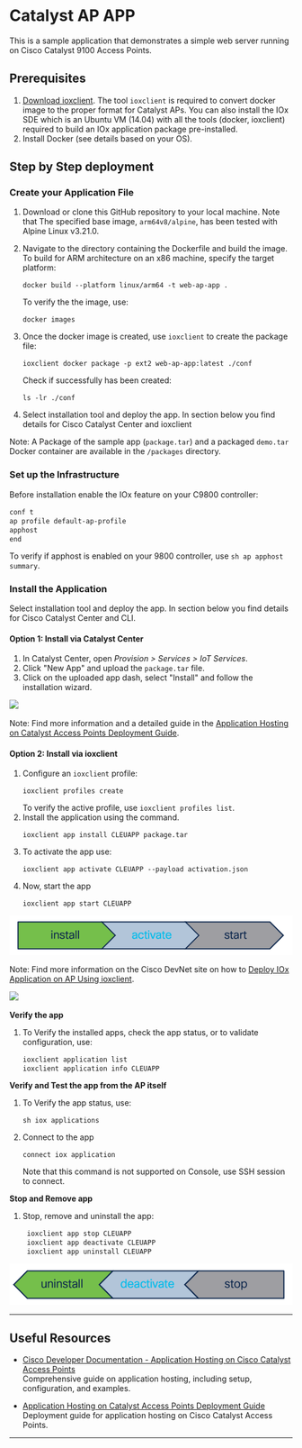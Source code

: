 # Catalyst AP APP
This is a sample application that demonstrates a simple web server running on Cisco Catalyst 9100 Access Points.

## Prerequisites
1. [Download ioxclient](https://developer.cisco.com/docs/iox/#!iox-resource-downloads). The tool `ioxclient` is required to convert docker image to the proper format for Catalyst APs. You can also install the IOx SDE which is an Ubuntu VM (14.04) with all the tools (docker, ioxclient) required to build an IOx application package pre-installed. 
2. Install Docker (see details based on your OS).

## Step by Step deployment 

### Create your Application File
1. Download or clone this GitHub repository to your local machine. Note that The specified base image, `arm64v8/alpine`, has been tested with Alpine Linux v3.21.0.

2. Navigate to the directory containing the Dockerfile and build the image. To build for ARM architecture on an x86 machine, specify the target platform:
    ```
    docker build --platform linux/arm64 -t web-ap-app .
    ```
    To verify the the image, use:
    ```
    docker images
    ```

3. Once the docker image is created, use `ioxclient` to create the package file:
    ```
    ioxclient docker package -p ext2 web-ap-app:latest ./conf
    ```
   Check if successfully has been created:
   ```
   ls -lr ./conf
   ```
6. Select installation tool and deploy the app. In section below you find details for Cisco Catalyst Center and ioxclient

Note: A Package of the sample app (`package.tar`) and a packaged `demo.tar` Docker container are available in the `/packages` directory.

### Set up the Infrastructure
Before installation enable the IOx feature on your C9800 controller:
```
conf t
ap profile default-ap-profile
apphost
end
``` 
To verify if apphost is enabled on your 9800 controller, use `sh ap apphost summary`.

### Install the Application

Select installation tool and deploy the app. In section below you find details for Cisco Catalyst Center and CLI.

#### Option 1: Install via Catalyst Center
1. In Catalyst Center, open *Provision > Services > IoT Services*.
2. Click "New App" and upload the `package.tar` file.
3. Click on the uploaded app dash, select "Install" and follow the installation wizard.

<img src="img/ap-app-hosting-catc.gif" width="700">

Note: Find more information and a detailed guide in the [Application Hosting on Catalyst Access Points Deployment Guide](https://www.cisco.com/c/en/us/products/collateral/wireless/access-points/guide-c07-744305.html).

#### Option 2: Install via ioxclient
1. Configure an `ioxclient` profile:
    ```
    ioxclient profiles create
    ```
    To verify the active profile, use `ioxclient profiles list`.
2.  Install the application using the command.
    ```
    ioxclient app install CLEUAPP package.tar
    ```
3.  To activate the app use:
    ```
    ioxclient app activate CLEUAPP --payload activation.json
    ``` 
4.  Now, start the app
    ```
    ioxclient app start CLEUAPP
    ``` 
![StartApp](./../img/install-activate-start.png)

Note: Find more information on the Cisco DevNet site on how to [Deploy IOx Application on AP Using ioxclient](https://developer.cisco.com/docs/app-hosting-ap/deploy-iox-application-on-ap-using-ioxclient/).

<img src="img/ioxclient.gif" width="700">

**Verify the app**
1. To Verify the installed apps, check the app status, or to validate configuration, use:
    ```iox
    ioxclient application list
    ioxclient application info CLEUAPP
    ```

**Verify and Test the app from the AP itself**
1. To Verify the app status, use:
    ```iox
    sh iox applications
    ```

2. Connect to the app 
    ```iox
    connect iox application
    ```
    Note that this command is not supported on Console, use SSH session to connect.
    
**Stop and Remove app**
1. Stop, remove and uninstall the app:
   ```iox
    ioxclient app stop CLEUAPP
    ioxclient app deactivate CLEUAPP
    ioxclient app uninstall CLEUAPP
   ```
![StopApp](./../img/uninstall-deactivate-stop.png)


---
## Useful Resources  

- [Cisco Developer Documentation - Application Hosting on Cisco Catalyst Access Points](https://developer.cisco.com/docs/app-hosting-ap/application-hosting-on-cisco-catalyst-access-points-application-hosting-on-cisco-catalyst-access-points/)  
  Comprehensive guide on application hosting, including setup, configuration, and examples.  

- [Application Hosting on Catalyst Access Points Deployment Guide](https://www.cisco.com/c/en/us/products/collateral/wireless/access-points/guide-c07-744305.html)  
  Deployment guide for application hosting on Cisco Catalyst Access Points.  

---


